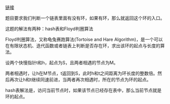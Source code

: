 [链接](https://leetcode-cn.com/problems/linked-list-cycle-lcci/)

题目要求我们判断一个链表里面有没有环，如果有环，那么就返回这个环的入口。

这题的解法有两种：hash表和Floyd判圈算法

Floyd判圈算法，又称龟兔赛跑算法(Tortoise and Hare Algorithm)，是一个可以在有限状态机、迭代函数或者链表上判断是否存在环，求出该环的起点与长度的算法。

设两个快慢指针t和h，起点为S，且两者相遇的节点为M。

两者相遇时，让h在M节点，t返回到S，此时h和t之间距离为环长度的整数倍。然后再次让h和t继续同速前进，当两者再次相遇时，所在的节点为环的起点。


hash表解法是，访问当前节点时，如果该节点已经存在表中，那么当前节点就是环的起点。